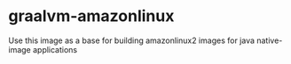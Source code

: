 # graalvm-amazonlinux
Use this image as a base for building amazonlinux2 images for java native-image applications
